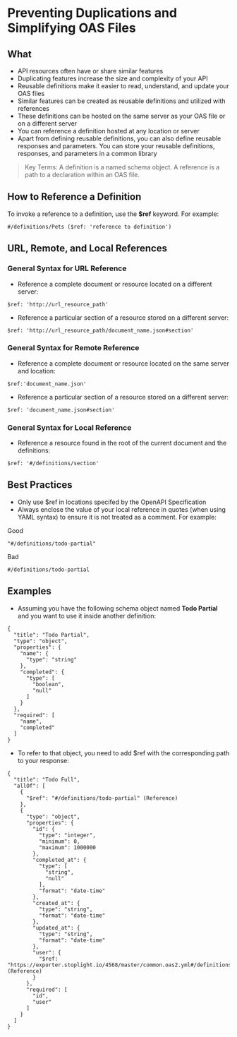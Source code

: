 # Preventing Duplications and Simplifying OAS Files 

## What 
- API resources often have or share similar features 
- Duplicating features increase the size and complexity of your API
- Reusable definitions make it easier to read, understand, and update your OAS files
- Similar features can be created as reusable definitions and utilized with references
- These definitions can be hosted on the same server as your OAS file or on a different server 
- You can reference a definition hosted at any location or server 
- Apart from defining reusable definitions, you can also define reusable responses and parameters. You can store your reusable definitions, responses, and parameters in a common library

<!-- theme: info --> 
>Key Terms: A definition is a named schema object. A reference is a path to a declaration within an OAS file.

## How to Reference a Definition 
To invoke a reference to a definition, use the **$ref** keyword. For example:
```
#/definitions/Pets ($ref: 'reference to definition')
```

## URL, Remote, and Local References 

### General Syntax for URL Reference
- Reference a complete document or resource located on a different server: 
```
$ref: 'http://url_resource_path'
```
- Reference a particular section of a resource stored on a different server: 
```
$ref: 'http://url_resource_path/document_name.json#section'
```

### General Syntax for Remote Reference
- Reference a complete document or resource located on the same server and location: 
```
$ref:'document_name.json'
```
- Reference a particular section of a resource stored on a different server: 
```
$ref: 'document_name.json#section'
```
### General Syntax for Local Reference
- Reference a resource found in the root of the current document and the definitions:
```
$ref: '#/definitions/section'
```

## Best Practices 
- Only use $ref in locations specifed by the OpenAPI Specification 
- Always enclose the value of your local reference in quotes (when using YAML syntax) to ensure it is not treated as a comment. For example:

Good
```
"#/definitions/todo-partial"
```
Bad 
```
#/definitions/todo-partial
```

## Examples 
- Assuming you have the following schema object named **Todo Partial** and you want to use it inside another definition: 

```
{
  "title": "Todo Partial",
  "type": "object",
  "properties": {
    "name": {
      "type": "string" 
    },
    "completed": {
      "type": [
        "boolean",
        "null"
      ]
    }
  },
  "required": [
    "name",
    "completed"
  ]
}
```
- To refer to that object, you need to add $ref with the corresponding path to your response: 

```
{
  "title": "Todo Full",
  "allOf": [
    {
      "$ref": "#/definitions/todo-partial" (Reference)
    },
    {
      "type": "object",
      "properties": {
        "id": {
          "type": "integer",
          "minimum": 0,
          "maximum": 1000000
        },
        "completed_at": {
          "type": [
            "string",
            "null"
          ],
          "format": "date-time"
        },
        "created_at": {
          "type": "string",
          "format": "date-time"
        },
        "updated_at": {
          "type": "string",
          "format": "date-time"
        },
        "user": {
          "$ref: "https://exporter.stoplight.io/4568/master/common.oas2.yml#/definitions/user" (Reference)
        }
      },
      "required": [
        "id",
        "user"
      ]
    }
  ]
}
    

